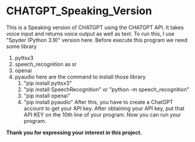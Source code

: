 # CHATGPT_Speaking_Version
This is a Speaking version of CHATGPT using the CHATGPT API. It takes voice input and returns voice output as well as text.
To run this, I use "Spyder (Python 3.9)" version here.
Before execute this program we need some library 
1. pyttsx3
2. speech_recognition as sr
3. openai
4. pyaudio
   here are the command to install those library
    1. "pip install pyttsx3"
    2. "pip install SpeechRecognition" or "python -m speech_recognition"
    3. "pip install openai"
    4. "pip install pyaudio" 
After this, you have to create a ChatGPT account to get your API key. After obtaining your API key, put that API KEY on the 10th line of your program.
Now you can run your program.

**********Thank you for expressing your interest in this project.**********
